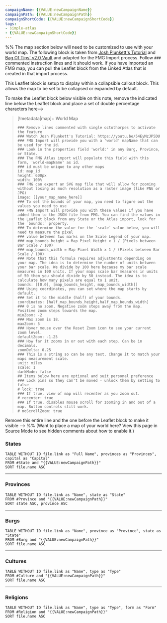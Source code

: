 ```yaml
---
campaignName: {{VALUE:newCampaignName}}
campaignPath: {{VALUE:newCampaignPath}}
campaignShortCode: {{VALUE:newCampaignShortCode}}
tags:
- simple-atlas
- {{VALUE:newCampaignShortCode}}
---
```


%% The map section below will need to be customized to use with your world map. The following block is taken from [Josh Plunkett's Tutorial](https://youtu.be/54EyMzJP5DU) and [Bag Of Tips' v2.0 Vault](https://ko-fi.com/s/37dd17499a) and adapted for the FMG Import process. Follow `###` commented instruction lines and it should work. If you have imported an FMG map, you can pull the Leaflet block from the Linked Atlas that is created in that import process. 

This Leaflet block is setup to display within a collapsible callout block. This allows the map to be set to be collapsed or expanded by default.

To make the Leaflet block below visible on this note, remove the indicated line below the Leaflet block and place a set of double percentage characters here-->

> [!metadata|map]+ World Map
> ```leaflet
> ### Remove lines commented with single octothorpes to activate the feature
> ### Watch Josh Plunkett's Tutorial: https://youtu.be/54EyMzJP5DU
> ### FMG Import will provide you with a 'world' mapName that can be used for the id.
> ### Look in the properties field 'world:' in any Burg, Province, or State.
> ### The FMG Atlas import will populate this field with this form, 'world-mapName' as id.
> ### id must be unique to any other maps 
> id: map_id
> height: 600px
> width: 100%
> ### FMG can export an SVG map file that will allow for zooming without losing as much resolution as a raster image (like PNG or JPG)
> image: [[your_map_name_here]]
> ### To set the bounds of your map, you need to figure out the values you need to use
> ### FMG Import will provide you with these values if you have added them to the JSON file from FMG. You can find the values in the Leaflet block from any State or the Atlas import, look for the `bounds:` property.
> ### To determine the value for the `scale` value below, you will need to measure the pixel
> ### value between two marks on the Scale Legend of your map. 
> ### map_bounds_height = Map Pixel Height x 1 / (Pixels between Bar Scale / 100)
> ### map_bounds_width = Map Pixel Width x 1 / (Pixels between Bar Scale / 100) 
> ### Note that this formula requires adjustments depending on your map. The idea is to determine the number of units between your bar scale. We divide by 100 here because my bar scale measures in 100 units. If your maps scale bar measures in units of 50 them you should divide by 50 instead. The idea is to calculate how many pixels are equal to 1 unit.
> bounds: [[0,0], [map_bounds_height, map_bounds_width]]
> ### Using coordinates, you can set where the map starts by default.
> ### Set it to the middle (half) of your bounds.
> coordinates: [half_map_bounds_height,half_map_bounds_width]
> ### 0 is no zoom. Negative zoom steps away from the map. Positive zoom steps towards the map. 
> minZoom: -2
> ### Max zoom is 18. 
> maxZoom: 5
> ### Hover mouse over the Reset Zoom icon to see your current zoom level. 
> defaultZoom: -1.25
> ### How far it zooms in or out with each step. Can be in decimals. 
> zoomDelta: 0.25
> ### This is a string so can be any text. Change it to match your maps measurement scale. 
> unit: miles
> scale: 1
> darkMode: false
> ## Items below here are optional and suit personal preference
> ### Lock pins so they can't be moved - unlock them by setting to false
> # lock: true
> ### If true, view of map will recenter as you zoom out. 
> # recenter: true
> ### If true, disables mouse scroll for zooming in and out of a map. Button controls still work. 
> # noScrollZoom: true
> 
> ```

Remove this entire line and the one before the Leaflet block to make it visible --> %%
(Want to place a map of your world here? View this page in Source Mode to see hidden comments about how to enable it.)

### States
```dataview
TABLE WITHOUT ID file.link as "Full Name", provinces as "Provinces", capital as "Capital"
FROM #State and "{{VALUE:newCampaignPath}}"
SORT file.name ASC
```

---

### Provinces
```dataview
TABLE WITHOUT ID file.link as "Name", state as "State"
FROM #Province and "{{VALUE:newCampaignPath}}"
SORT state ASC, province ASC
```

---

### Burgs
```dataview
TABLE WITHOUT ID file.link as "Name", province as "Province", state as "State"
FROM #Burg and "{{VALUE:newCampaignPath}}"
SORT file.name ASC
```

---

### Cultures
```dataview
TABLE WITHOUT ID file.link as "Name", type as "Type"
FROM #Culture and "{{VALUE:newCampaignPath}}"
SORT file.name ASC
```

---

### Religions
```dataview
TABLE WITHOUT ID file.link as "Name", type as "Type", form as "Form"
FROM #Religion and "{{VALUE:newCampaignPath}}"
SORT file.name ASC
```